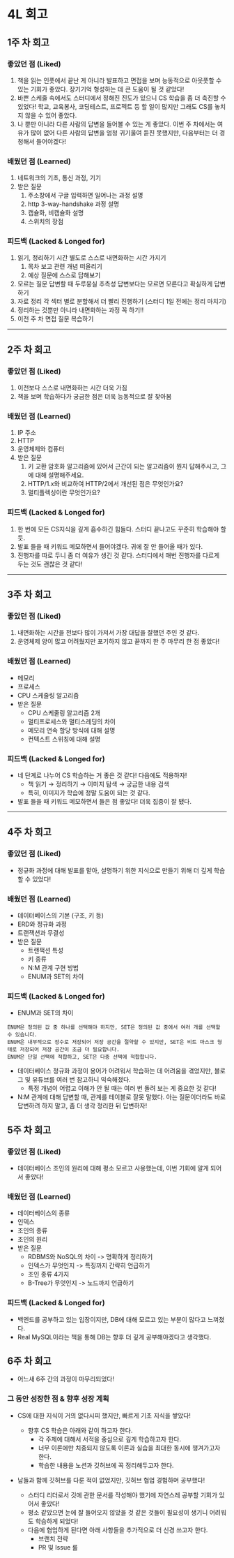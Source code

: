# 4L 회고

## 1주 차 회고

### 좋았던 점 (Liked)

1. 책을 읽는 인풋에서 끝난 게 아니라 발표하고 면접을 보며 능동적으로 아웃풋할 수 있는 기회가 좋았다. 장기기억 형성하는 데 큰 도움이 될 것 같았다!
2. 바쁜 스케줄 속에서도 스터디에서 정해진 진도가 있으니 CS 학습을 좀 더 촉진할 수 있었다! 학교, 교육봉사, 코딩테스트, 프로젝트 등 할 일이 많지만 그래도 CS를 놓치지 않을 수 있어 좋았다. 
3. 나 뿐만 아니라 다른 사람의 답변을 들어볼 수 있는 게 좋았다. 이번 주 차에서는 여유가 많이 없어 다른 사람의 답변을 엄청 귀기울여 듣진 못했지만, 다음부터는 더 경청해서 들어야겠다!

### 배웠던 점 (Learned)

1. 네트워크의 기초, 통신 과정, 기기
2. 받은 질문
    1. 주소창에서 구글 입력하면 일어나는 과정 설명
    2. http 3-way-handshake 과정 설명
    3. 캡슐화, 비캡슐화 설명
    4. 스위치의 장점

### 피드백 (Lacked & Longed for)

1. 읽기, 정리하기 시간 별도로 스스로 내면화하는 시간 가지기
    1. 목차 보고 관련 개념 떠올리기
    2. 예상 질문에 스스로 답해보기 
2. 모르는 질문 답변할 때 두루뭉실 추측성 답변보다는 모르면 모른다고 확실하게 답변하기
3. 자료 정리 각 섹터 별로 분할해서 더 빨리 진행하기 (스터디 1일 전에는 정리 마치기)
4. 정리하는 것뿐만 아니라 내면화하는 과정 꼭 하기!!
5. 이전 주 차 면접 질문 복습하기

---

## 2주 차 회고

### 좋았던 점 (Liked)

1. 이전보다 스스로 내면화하는 시간 더욱 가짐
2. 책을 보며 학습하다가 궁금한 점은 더욱 능동적으로 잘 찾아봄

### 배웠던 점 (Learned)

 1. IP 주소
 2. HTTP
 3. 운영체제와 컴퓨터
 4. 받은 질문
     1. 키 교환 암호화 알고리즘에 있어서 근간이 되는 알고리즘이 뭔지 답해주시고, 그에 대해 설명해주세요.
     2. HTTP/1.x와 비교하여 HTTP/2에서 개선된 점은 무엇인가요?
     3. 멀티플렉싱이란 무엇인가요?

### 피드백 (Lacked & Longed for)

1. 한 번에 모든 CS지식을 깊게 흡수하긴 힘들다. 스터디 끝나고도 꾸준히 학습해야 할 듯.
2. 발표 들을 때 키워드 메모하면서 들어야겠다. 귀에 잘 안 들어올 때가 있다.
3. 진행자를 따로 두니 좀 더 여유가 생긴 것 같다. 스터디에서 매번 진행자를 다르게 두는 것도 괜찮은 것 같다!

---

## 3주 차 회고

### 좋았던 점 (Liked)

1. 내면화하는 시간을 전보다 많이 가져서 가장 대답을 잘했던 주인 것 같다.
2. 운영체제 양이 많고 어려웠지만 포기하지 않고 끝까지 한 주 마무리 한 점 좋았다!

### 배웠던 점 (Learned)

- 메모리
- 프로세스
- CPU 스케줄링 알고리즘
- 받은 질문
    - CPU 스케줄링 알고리즘 2개
    - 멀티프로세스와 멀티스레딩의 차이
    - 메모리 연속 할당 방식에 대해 설명
    - 컨텍스트 스위칭에 대해 설명

### 피드백 (Lacked & Longed for)

- 네 단계로 나누어 CS 학습하는 거 좋은 것 같다! 다음에도 적용하자!
    - 책 읽기 → 정리하기 → 이미지 탐색 → 궁금한 내용 검색
    - 특히, 이미지가 학습에 정말 도움이 되는 것 같다.
- 발표 들을 때 키워드 메모하면서 들은 점 좋았다! 더욱 집중이 잘 됐다.

---

## 4주 차 회고

### 좋았던 점 (Liked)

- 정규화 과정에 대해 발표를 맡아, 설명하기 위한 지식으로 만들기 위해 더 깊게 학습할 수 있었다!

### 배웠던 점 (Learned)

- 데이터베이스의 기본 (구조, 키 등)
- ERD와 정규화 과정
- 트랜잭션과 무결성
- 받은 질문
  - 트랜잭션 특성
  - 키 종류
  - N:M 관계 구현 방법
  - ENUM과 SET의 차이

### 피드백 (Lacked & Longed for)

- ENUM과 SET의 차이
```
ENUM은 정의된 값 중 하나를 선택해야 하지만, SET은 정의된 값 중에서 여러 개를 선택할 수 있습니다.
ENUM은 내부적으로 정수로 저장되어 저장 공간을 절약할 수 있지만, SET은 비트 마스크 형태로 저장되어 저장 공간이 조금 더 필요합니다.
ENUM은 단일 선택에 적합하고, SET은 다중 선택에 적합합니다.
```
- 데이터베이스 정규화 과정이 용어가 어려워서 학습하는 데 어려움을 겪었지만, 블로그 및 유튜브를 여러 번 참고하니 익숙해졌다. 
  - 특정 개념이 어렵고 이해가 안 될 때는 여러 번 돌려 보는 게 중요한 것 같다!
- N:M 관계에 대해 답변할 때, 관계를 테이블로 잘못 말했다. 아는 질문이더라도 바로 답변하려 하지 말고, 좀 더 생각 정리한 뒤 답변하자!

## 5주 차 회고

### 좋았던 점 (Liked)

- 데이터베이스 조인의 원리에 대해 평소 모르고 사용했는데, 이번 기회에 알게 되어서 좋았다!

### 배웠던 점 (Learned)

- 데이터베이스의 종류
- 인덱스
- 조인의 종류
- 조인의 원리
- 받은 질문
  - RDBMS와 NoSQL의 차이 -> 명확하게 정리하기
  - 인덱스가 무엇인지 -> 특징까지 간략히 언급하기
  - 조인 종류 4가지
  - B-Tree가 무엇인지 -> 노드까지 언급하기

### 피드백 (Lacked & Longed for)

- 백엔드를 공부하고 있는 입장이지만, DB에 대해 모르고 있는 부분이 많다고 느껴졌다.
- Real MySQL이라는 책을 통해 DB는 향후 더 깊게 공부해야겠다고 생각했다. 

## 6주 차 회고

- 어느새 6주 간의 과정이 마무리되었다!

### 그 동안 성장한 점 & 향후 성장 계획

- CS에 대한 지식이 거의 없다시피 했지만, 빠르게 기초 지식을 쌓았다!
  - 향후 CS 학습은 아래와 같이 하고자 한다.
    - 각 주제에 대해서 서적을 중심으로 깊게 학습하고자 한다.
    - 너무 이론에만 치중되지 않도록 이론과 실습을 최대한 동시에 챙겨가고자 한다. 
    - 학습한 내용을 노션과 깃허브에 꼭 정리해두고자 한다. 

- 남들과 함께 깃허브를 다룬 적이 없었지만, 깃허브 협업 경험하며 공부했다!
  - 스터디 리더로서 깃에 관한 문서를 작성해야 했기에 자연스레 공부할 기회가 있어서 좋았다!
  - 평소 같았으면 눈에 잘 들어오지 않았을 것 같은 것들이 필요성이 생기니 어려워도 학습하게 되었다!
  - 다음에 협업하게 된다면 아래 사항들을 추가적으로 더 신경 쓰고자 한다. 
    - 브랜치 전략
    - PR 및 Issue 룰